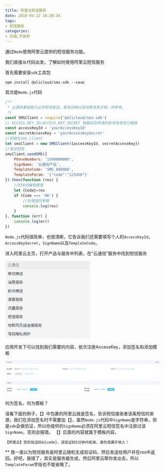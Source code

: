 ```yaml
---
title: 阿里云短信服务
date: 2018-05-22 16:28:34
tags:
- 短信服务
categories:
- 后端,不抛弃
---
```


通过`Node`使用阿里云提供的短信服务功能。

<!--more-->

我们直接从代码出发，了解如何使用阿里云短信服务

首先需要安装`sdk`工具包

```
npm install @alicloud/sms-sdk --save
```

其次是`Node.js`代码

```javascript
/**
 * 云通信基础能力业务短信发送、查询详情以及消费消息示例，供参考。
 */
const SMSClient = require('@alicloud/sms-sdk')
// ACCESS_KEY_ID/ACCESS_KEY_SECRET 根据实际申请的账号信息进行替换
const accessKeyId = 'yourAccessKeyId'
const secretAccessKey = 'yourAccessKeySecret'
//初始化sms_client
let smsClient = new SMSClient({accessKeyId, secretAccessKey})
//发送短信
smsClient.sendSMS({
    PhoneNumbers: '1500000000',
    SignName: '云通信产品',
    TemplateCode: 'SMS_000000',
    TemplateParam: '{"code":"123456"}'
}).then(function (res) {
    //ES6的解构赋值
    let {Code}=res
    if (Code === 'OK') {
        //处理返回参数
        console.log(res)
    }
}, function (err) {
    console.log(err)
})
```

`Node.js`代码很简单，也很清晰，它告诉我们还需要填写个人的`AccessKeyId`，`AccessKeySecret`，`SignName`以及`TemplateCode`。

进入阿里云主页，打开产品与服务中列表，在“云通信”服务中找到短信服务

![](https://raw.githubusercontent.com/Nirvana-cn/Photograph-deposit/master/p13.png)

应用开发下可以找到我们需要的内容，依次注册AccessKey，添加签名和添加模板

![](https://raw.githubusercontent.com/Nirvana-cn/Photograph-deposit/master/p14.png)

何为签名，何为模板？

请看下面的例子，【】中包裹的阿里云就是签名，告诉短信接收者该条短信的来源，我们在添加签名时不需要加【】，虽然`Node.js`代码中`SignName`是字符串，但是`sdk`会做验证，所以你提供的`SignName`必须在阿里云短信签名中注册过该`SignName`，否则会报错。
【】后面的内容就属于模板内容。

```
【阿里云】您的验证码${code}，该验证码5分钟内有效，请勿泄漏于他人！
```

** 我一直以为短信服务是阿里云随机生成验证码，然后发送给用户并在res中返回。好吧，我错了，其实是服务器生成，然后阿里云帮你发出去，所以`TemplateParam`字段也不能省略了。